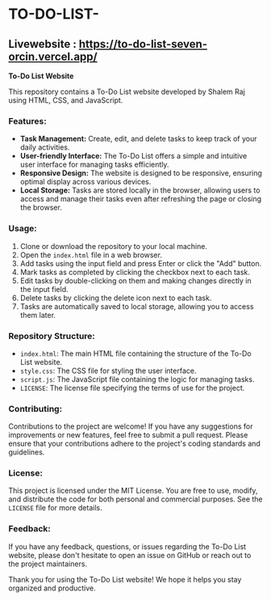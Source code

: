 # TO-DO-LIST-

## Livewebsite : https://to-do-list-seven-orcin.vercel.app/


**To-Do List Website**

This repository contains a To-Do List website developed by Shalem Raj using HTML, CSS, and JavaScript.

### Features:
- **Task Management:** Create, edit, and delete tasks to keep track of your daily activities.
- **User-friendly Interface:** The To-Do List offers a simple and intuitive user interface for managing tasks efficiently.
- **Responsive Design:** The website is designed to be responsive, ensuring optimal display across various devices.
- **Local Storage:** Tasks are stored locally in the browser, allowing users to access and manage their tasks even after refreshing the page or closing the browser.

### Usage:
1. Clone or download the repository to your local machine.
2. Open the `index.html` file in a web browser.
3. Add tasks using the input field and press Enter or click the "Add" button.
4. Mark tasks as completed by clicking the checkbox next to each task.
5. Edit tasks by double-clicking on them and making changes directly in the input field.
6. Delete tasks by clicking the delete icon next to each task.
7. Tasks are automatically saved to local storage, allowing you to access them later.

### Repository Structure:
- `index.html`: The main HTML file containing the structure of the To-Do List website.
- `style.css`: The CSS file for styling the user interface.
- `script.js`: The JavaScript file containing the logic for managing tasks.
- `LICENSE`: The license file specifying the terms of use for the project.

### Contributing:
Contributions to the project are welcome! If you have any suggestions for improvements or new features, feel free to submit a pull request. Please ensure that your contributions adhere to the project's coding standards and guidelines.

### License:
This project is licensed under the MIT License. You are free to use, modify, and distribute the code for both personal and commercial purposes. See the `LICENSE` file for more details.

### Feedback:
If you have any feedback, questions, or issues regarding the To-Do List website, please don't hesitate to open an issue on GitHub or reach out to the project maintainers.

Thank you for using the To-Do List website! We hope it helps you stay organized and productive.
